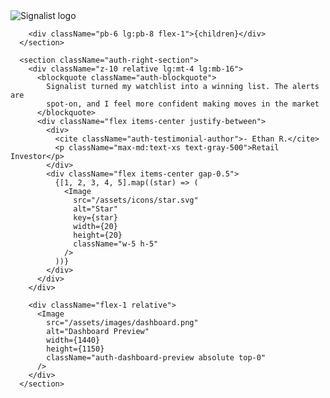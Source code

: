 <section className="auth-left-section scrollbar-hide-default">
        <Link href="/" className="auth-logo">
          <Image
            src="/assets/icons/logo.svg"
            alt="Signalist logo"
            width={140}
            height={32}
            className="h-8 w-auto"
          />
        </Link>

        <div className="pb-6 lg:pb-8 flex-1">{children}</div>
      </section>

      <section className="auth-right-section">
        <div className="z-10 relative lg:mt-4 lg:mb-16">
          <blockquote className="auth-blockquote">
            Signalist turned my watchlist into a winning list. The alerts are
            spot-on, and I feel more confident making moves in the market
          </blockquote>
          <div className="flex items-center justify-between">
            <div>
              <cite className="auth-testimonial-author">- Ethan R.</cite>
              <p className="max-md:text-xs text-gray-500">Retail Investor</p>
            </div>
            <div className="flex items-center gap-0.5">
              {[1, 2, 3, 4, 5].map((star) => (
                <Image
                  src="/assets/icons/star.svg"
                  alt="Star"
                  key={star}
                  width={20}
                  height={20}
                  className="w-5 h-5"
                />
              ))}
            </div>
          </div>
        </div>

        <div className="flex-1 relative">
          <Image
            src="/assets/images/dashboard.png"
            alt="Dashboard Preview"
            width={1440}
            height={1150}
            className="auth-dashboard-preview absolute top-0"
          />
        </div>
      </section>